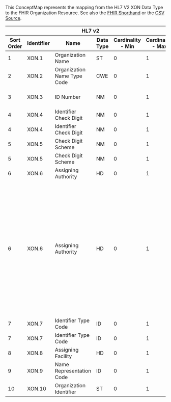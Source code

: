 
This ConceptMap represents the mapping from the HL7 V2 XON Data Type to the FHIR Organization Resource. See also the <a href='https://github.com/HL7/v2-to-fhir/blob/master/tank/Datatype XON to Organization.fsh'>FHIR Shorthand</a> or the <a href='https://github.com/HL7/v2-to-fhir/blob/master/mappings/datatypes/HL7 Data Type - FHIR R4_ XON[Organization] - Sheet1.csv'>CSV Source</a>.
<table class='grid'><thead>
<tr><th colspan='6'>HL7 v2</th><th colspan='3'>Condition (IF True, args)</th><th colspan='8'>HL7 FHIR</th><th rowspan='2'>Comments</th></tr>
<tr><th title='Rows are listed in sequence of how they appear in the v2 standard. The first column, Sort Order, provides a sort order that can re-create the original v2 standard sequence in case one opts to re-sort/filter the rows.'>Sort Order</th><th title='Contains the formal Data Type Name and Component Sequence according to the base standard using &quot;.&quot; as the delimiter.'>Identifier</th><th title='The formal name of the field in the most current published version.'>Name</th><th title='The data type of the field in the most current published version if not deprecated, otherwise the data type at the time it was deprecated and removed.'>Data Type</th><th title='The V2 min cardinality expressed numerically.'>Cardinality - Min</th><th title='The V2 max cardinality expressed numerically.' style='border-right: 2px'>Cardinality - Max</th><th title='Condition in an easy to read syntax (Computable ANTLR)'>Computable ANTLR</th><th title='Condition in FHIRPath Notation'>Computable FHIRPath</th><th title='Condition expressed in narrative form' style='border-right: 2px'>Narrative</th><th title='An existing FHIR attribute in the target FHIR version.'>FHIR Attribute</th><th title='The FHIR attribute&apos;s data type in the target FHIR version.'>Proposed Extension</th><th title='The proposed FHIR Extension.'>Data Type</th><th title='The FHIR min cardinality expressed numerically.'>Cardinality - Min</th><th title='The FHIR max cardinality expressed numerically.' style='border-right: 2px'>Cardinality - Max</th><th title='The URL to the Data Type Map that is to be used for the attribute in this segment.'>Data Type Mapping</th><th title='The fixed or computed value to assign.'>Vocabulary Mapping<br/>(IS, ID, CE, CEN, CWE)</th><th title='Mapping for terminology tables.'>Assignment</th></tr></thead>
<tbody>
<tr> <td>1</td><td>XON.1</td><td>Organization Name</td><td>ST</td><td>0</td><td style='border-right: 2px'>1</td><td></td><td></td><td style='border-right: 2px'></td><td><a href='https://hl7.org/fhir/R4/Organization.Organization-definitions.html#Organization.name'>Organization.name</a></td><td></td><td><a href='https://hl7.org/fhir/R4/Organization.Organization-definitions.html#Organization.string'>Organization.string</a></td><td>0</td><td>1</td><td></td><td></td><td></td><td></td></tr>
<tr> <td>2</td><td>XON.2</td><td>Organization Name Type Code</td><td>CWE</td><td>0</td><td style='border-right: 2px'>1</td><td></td><td></td><td style='border-right: 2px'></td><td></td><td>extension??-nameType</td><td><a href='https://hl7.org/fhir/R4/Organization.Organization-definitions.html#Organization.coding'>Organization.coding</a></td><td>0</td><td>1</td><td><a href='ConceptMap-datatype-cwe-to-coding.html'>CWE[Coding]</a></td><td><a href='ConceptMap-table-hl70204-to-v2-0204.html'>OrganizationalNameType</a></td><td></td><td></td></tr>
<tr> <td>3</td><td>XON.3</td><td>ID Number</td><td>NM</td><td>0</td><td style='border-right: 2px'>1</td><td>IF XON-10 NOT VALUED</td><td></td><td style='border-right: 2px'></td><td><a href='https://hl7.org/fhir/R4/Organization.Organization-definitions.html#Organization.identifier.value'>Organization.identifier.value</a></td><td></td><td><a href='https://hl7.org/fhir/R4/Organization.Organization-definitions.html#Organization.identifier'>Organization.identifier</a></td><td>0</td><td>-1</td><td></td><td></td><td></td><td></td></tr>
<tr> <td>4</td><td>XON.4</td><td>Identifier Check Digit</td><td>NM</td><td>0</td><td style='border-right: 2px'>1</td><td></td><td></td><td style='border-right: 2px'></td><td><a href='https://hl7.org/fhir/R4/Organization.Organization-definitions.html#Organization.identifier.extension.url'>Organization.identifier.extension.url</a></td><td></td><td><a href='https://hl7.org/fhir/R4/Organization.Organization-definitions.html#Organization.uri'>Organization.uri</a></td><td>0</td><td>1</td><td></td><td></td><td>"<a href='http://hl7.org/fhir/StructureDefinition/identifier-checkDigit'>http://hl7.org/fhir/StructureDefinition/identifier-checkDigit</a>"</td><td></td></tr>
<tr> <td>4</td><td>XON.4</td><td>Identifier Check Digit</td><td>NM</td><td>0</td><td style='border-right: 2px'>1</td><td></td><td></td><td style='border-right: 2px'></td><td><a href='https://hl7.org/fhir/R4/Organization.Organization-definitions.html#Organization.identifier.extension.valueString'>Organization.identifier.extension.valueString</a></td><td></td><td><a href='https://hl7.org/fhir/R4/Organization.Organization-definitions.html#Organization.string'>Organization.string</a></td><td>1</td><td>1</td><td></td><td></td><td></td><td></td></tr>
<tr> <td>5</td><td>XON.5</td><td>Check Digit Scheme</td><td>NM</td><td>0</td><td style='border-right: 2px'>1</td><td></td><td></td><td style='border-right: 2px'></td><td><a href='https://hl7.org/fhir/R4/Organization.Organization-definitions.html#Organization.identifier.extension.url'>Organization.identifier.extension.url</a></td><td></td><td><a href='https://hl7.org/fhir/R4/Organization.Organization-definitions.html#Organization.uri'>Organization.uri</a></td><td>0</td><td>1</td><td></td><td></td><td>"<a href='http://hl7.org/fhir/StructureDefinition/namingsystem-checkDigit'>http://hl7.org/fhir/StructureDefinition/namingsystem-checkDigit</a>"</td><td></td></tr>
<tr> <td>5</td><td>XON.5</td><td>Check Digit Scheme</td><td>NM</td><td>0</td><td style='border-right: 2px'>1</td><td></td><td></td><td style='border-right: 2px'></td><td><a href='https://hl7.org/fhir/R4/Organization.Organization-definitions.html#Organization.identifier.extension.valueString'>Organization.identifier.extension.valueString</a></td><td></td><td><a href='https://hl7.org/fhir/R4/Organization.Organization-definitions.html#Organization.string'>Organization.string</a></td><td>1</td><td>1</td><td></td><td></td><td></td><td></td></tr>
<tr> <td>6</td><td>XON.6</td><td>Assigning Authority</td><td>HD</td><td>0</td><td style='border-right: 2px'>1</td><td></td><td></td><td style='border-right: 2px'>If organization</td><td><a href='https://hl7.org/fhir/R4/Organization.Organization-definitions.html#Organization.identifier.assigner'>Organization.identifier.assigner</a>(<a href='https://hl7.org/fhir/R4/Organization.Organization-definitions.html#Organization.Organization'>Organization.Organization</a>)</td><td></td><td><a href='https://hl7.org/fhir/R4/references.html'>Reference</a>(<a href='https://hl7.org/fhir/R4/Organization.Organization-definitions.html#Organization.Organization'>Organization.Organization</a>)</td><td>0</td><td>1</td><td><a href='ConceptMap-datatype-hd-to-organization.html'>HD[Organization]</a></td><td></td><td></td><td></td></tr>
<tr> <td>6</td><td>XON.6</td><td>Assigning Authority</td><td>HD</td><td>0</td><td style='border-right: 2px'>1</td><td></td><td></td><td style='border-right: 2px'>If system</td><td><a href='https://hl7.org/fhir/R4/Organization.Organization-definitions.html#Organization.identifier.system'>Organization.identifier.system</a></td><td></td><td><a href='https://hl7.org/fhir/R4/Organization.Organization-definitions.html#Organization.uri'>Organization.uri</a></td><td>0</td><td>1</td><td><a href='ConceptMap-datatype-hd-to-uri.html'>HD[uri]</a></td><td></td><td></td><td>Typically the assigning authority reflects an organization, but if it is an actual system (EHR 1 vs. EHR 2, both supporting the same organization where one cannot get more specific), then XCN.9 should be mapped to .system</td></tr>
<tr> <td>7</td><td>XON.7</td><td>Identifier Type Code</td><td>ID</td><td>0</td><td style='border-right: 2px'>1</td><td></td><td></td><td style='border-right: 2px'></td><td><a href='https://hl7.org/fhir/R4/Organization.Organization-definitions.html#Organization.identifier.type.coding.code'>Organization.identifier.type.coding.code</a></td><td></td><td><a href='https://hl7.org/fhir/R4/Organization.Organization-definitions.html#Organization.code'>Organization.code</a></td><td>0</td><td>-1</td><td></td><td><a href='ConceptMap-table-hl70203-to-v2-0203.html'>IdentifierType</a></td><td></td><td></td></tr>
<tr> <td>7</td><td>XON.7</td><td>Identifier Type Code</td><td>ID</td><td>0</td><td style='border-right: 2px'>1</td><td></td><td></td><td style='border-right: 2px'></td><td><a href='https://hl7.org/fhir/R4/Organization.Organization-definitions.html#Organization.identifier.type.coding.system'>Organization.identifier.type.coding.system</a></td><td></td><td><a href='https://hl7.org/fhir/R4/Organization.Organization-definitions.html#Organization.uri'>Organization.uri</a></td><td>0</td><td>-1</td><td></td><td></td><td>"<a href='http://terminology.hl7.org/CodeSystem/v2-0203'>http://terminology.hl7.org/CodeSystem/v2-0203</a>"</td><td></td></tr>
<tr> <td>8</td><td>XON.8</td><td>Assigning Facility</td><td>HD</td><td>0</td><td style='border-right: 2px'>1</td><td></td><td></td><td style='border-right: 2px'></td><td></td><td>identifier.extension??-location</td><td><a href='https://hl7.org/fhir/R4/references.html'>Reference</a>(<a href='https://hl7.org/fhir/R4/Organization.Organization-definitions.html#Organization.Location'>Organization.Location</a>)</td><td>0</td><td>-1</td><td><a href='ConceptMap-datatype-hd-to-location.html'>HD[Location]</a></td><td></td><td></td><td></td></tr>
<tr> <td>9</td><td>XON.9</td><td>Name Representation Code</td><td>ID</td><td>0</td><td style='border-right: 2px'>1</td><td></td><td></td><td style='border-right: 2px'></td><td></td><td></td><td></td><td></td><td></td><td></td><td></td><td></td><td></td></tr>
<tr> <td>10</td><td>XON.10</td><td>Organization Identifier</td><td>ST</td><td>0</td><td style='border-right: 2px'>1</td><td></td><td></td><td style='border-right: 2px'></td><td><a href='https://hl7.org/fhir/R4/Organization.Organization-definitions.html#Organization.identifier.value'>Organization.identifier.value</a></td><td></td><td><a href='https://hl7.org/fhir/R4/Organization.Organization-definitions.html#Organization.string'>Organization.string</a></td><td>0</td><td>-1</td><td></td><td></td><td></td><td></td></tr>
</tbody></table>
